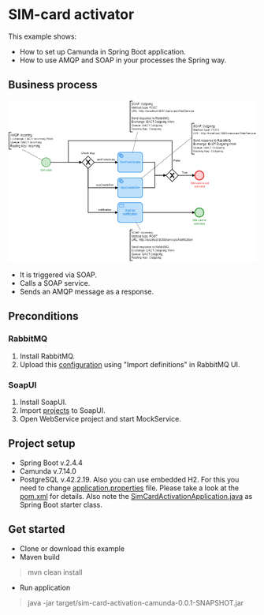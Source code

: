 # SIM-card activator
This example shows:
* How to set up Camunda in Spring Boot application.
* How to use AMQP and SOAP in your processes the Spring way.

## Business process

<div style="text-align:center"><img src="/docs/overview.png"/></div>

* It is triggered via SOAP.
* Calls a SOAP service.
* Sends an AMQP message as a response.

## Preconditions
### RabbitMQ
1. Install RabbitMQ.
2. Upload this [configuration](https://github.com/endryu1994/SimCardActivator/blob/Readme/src/test/resources/rabbitmq/rabbitmq_config.json) using "Import definitions" in RabbitMQ UI.

### SoapUI
1. Install SoapUI.
2. Import [projects](https://github.com/endryu1994/SimCardActivator/tree/Readme/src/test/resources/soapui) to SoapUI.
3. Open WebService project and start MockService.

## Project setup
* Spring Boot v.2.4.4
* Camunda v.7.14.0
* PostgreSQL v.42.2.19. 
Also you can use embedded H2. For this you need to change [application.properties](https://github.com/endryu1994/SimCardActivator/blob/Readme/src/main/resources/application.properties) file.
Please take a look at the [pom.xml](https://github.com/endryu1994/SimCardActivator/blob/Readme/pom.xml) for details. 
Also note the [SimCardActivationApplication.java](https://github.com/endryu1994/SimCardActivator/blob/Readme/src/main/java/com/akybenko/activation/SimCardActivationApplication.java) as Spring Boot starter class.

## Get started
* Clone or download this example
* Maven build
> mvn clean install
* Run application
> java -jar target/sim-card-activation-camunda-0.0.1-SNAPSHOT.jar
